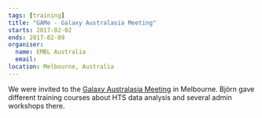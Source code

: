 ```yaml
---
tags: [training]
title: "GAMe - Galaxy Australasia Meeting"
starts: 2017-02-02
ends: 2017-02-09
organiser:
  name: EMBL Australia
  email:
location: Melbourne, Australia
---
```


We were invited to the [Galaxy Australasia Meeting](https://www.embl-abr.org.au/game2017) in Melbourne. Björn gave different training courses about HTS data analysis and several admin workshops there.
